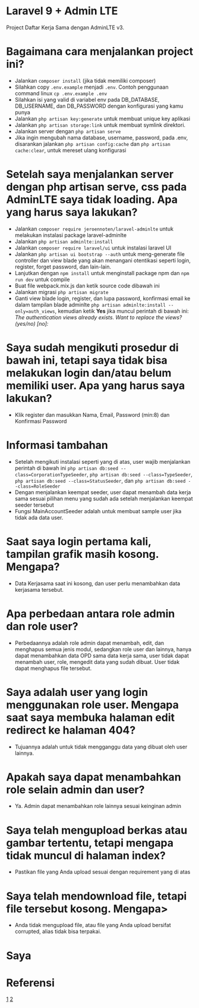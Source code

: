 # Laravel 9 + Admin LTE

Project Daftar Kerja Sama dengan AdminLTE v3.

# Bagaimana cara menjalankan project ini?
- Jalankan ```composer install``` (jika tidak memiliki composer)
- Silahkan copy ```.env.example``` menjadi ```.env```. Contoh penggunaan command linux ```cp .env.example .env```
- Silahkan isi yang valid di variabel env pada DB_DATABASE, DB_USERNAME, dan DB_PASSWORD dengan konfigurasi yang kamu punya
- Jalankan ```php artisan key:generate``` untuk membuat unique key aplikasi
- Jalankan ```php artisan storage:link``` untuk membuat symlink direktori.
- Jalankan server dengan ```php artisan serve```
- Jika ingin mengubah nama database, username, password, pada .env, disarankan jalankan ```php artisan config:cache``` dan ```php artisan cache:clear```, untuk mereset ulang konfigurasi

# Setelah saya menjalankan server dengan php artisan serve, css pada AdminLTE saya tidak loading. Apa yang harus saya lakukan?
- Jalankan ```composer require jeroennoten/laravel-adminlte``` untuk melakukan instalasi package laravel-adminlte
- Jalankan ```php artisan adminlte:install```
- Jalankan ```composer require laravel/ui``` untuk instalasi laravel UI
- Jalankan ```php artisan ui bootstrap --auth``` untuk meng-generate file controller dan view blade yang akan menangani otentikasi seperti login, register, forget password, dan lain-lain.
- Lanjutkan dengan ```npm install``` untuk menginstall package npm dan ```npm run dev``` untuk compile
- Buat file webpack.mix.js dan ketik source code dibawah ini
- Jalankan migrasi ```php artisan migrate```
- Ganti view blade login, register, dan lupa password, konfirmasi email ke dalam tampilan blade adminlte ```php artisan adminlte:install --only=auth_views```, kemudian ketik **Yes** jika muncul perintah di bawah ini:
*The authentication views already exists. Want to replace the views? (yes/no) [no]:*

# Saya sudah mengikuti prosedur di bawah ini, tetapi saya tidak bisa melakukan login dan/atau belum memiliki user. Apa yang harus saya lakukan?
- Klik register dan masukkan Nama, Email, Password (min:8) dan Konfirmasi Password

# Informasi tambahan
- Setelah mengikuti instalasi seperti yang di atas, user wajib menjalankan perintah di bawah ini
```php artisan db:seed --class=CorporationTypeSeeder```, ```php artisan db:seed --class=TypeSeeder```, ```php artisan db:seed --class=StatusSeeder```, dan ```php artisan db:seed --class=RoleSeeder```
- Dengan menjalankan keempat seeder, user dapat menambah data kerja sama sesuai pilihan menu yang sudah ada setelah menjalankan keempat seeder tersebut
- Fungsi MainAccountSeeder adalah untuk membuat sample user jika tidak ada data user.

# Saat saya login pertama kali, tampilan grafik masih kosong. Mengapa?
- Data Kerjasama saat ini kosong, dan user perlu menambahkan data kerjasama tersebut.

# Apa perbedaan antara role admin dan role user?
- Perbedaannya adalah role admin dapat menambah, edit, dan menghapus semua jenis modul, sedangkan role user dan lainnya, hanya dapat menambahkan data OPD sama data kerja sama, user tidak dapat menambah user, role, mengedit data yang sudah dibuat. User tidak dapat menghapus file tersebut.

# Saya adalah user yang login menggunakan role user. Mengapa saat saya membuka halaman edit redirect ke halaman 404?
- Tujuannya adalah untuk tidak mengganggu data yang dibuat oleh user lainnya.

# Apakah saya dapat menambahkan role selain admin dan user?
- Ya. Admin dapat menambahkan role lainnya sesuai keinginan admin

# Saya telah mengupload berkas atau gambar tertentu, tetapi mengapa tidak muncul di halaman index?
- Pastikan file yang Anda upload sesuai dengan requirement yang di atas

# Saya telah mendownload file, tetapi file tersebut kosong. Mengapa>
- Anda tidak mengupload file, atau file yang Anda upload bersifat corrupted, alias tidak bisa terpakai.

# Saya

# Referensi
[1](https://www.cafeteria.id/2022/02/cara-integrasi-laravel-9-dengan-laravel.html)
[2](https://github.com/zaLabs02/Laravel-9-AdminLTE/blob/master/README.md?plain=1)
